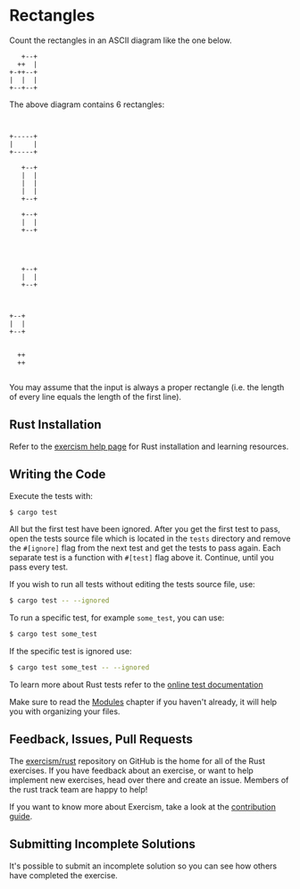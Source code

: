 # Rectangles

Count the rectangles in an ASCII diagram like the one below.

```text
   +--+
  ++  |
+-++--+
|  |  |
+--+--+
```

The above diagram contains 6 rectangles:

```text


+-----+
|     |
+-----+
```

```text
   +--+
   |  |
   |  |
   |  |
   +--+
```

```text
   +--+
   |  |
   +--+


```

```text


   +--+
   |  |
   +--+
```

```text


+--+
|  |
+--+
```

```text

  ++
  ++


```

You may assume that the input is always a proper rectangle (i.e. the length of
every line equals the length of the first line).

## Rust Installation

Refer to the [exercism help page][help-page] for Rust installation and learning
resources.

## Writing the Code

Execute the tests with:

```bash
$ cargo test
```

All but the first test have been ignored. After you get the first test to
pass, open the tests source file which is located in the `tests` directory
and remove the `#[ignore]` flag from the next test and get the tests to pass
again. Each separate test is a function with `#[test]` flag above it.
Continue, until you pass every test.

If you wish to run all tests without editing the tests source file, use:

```bash
$ cargo test -- --ignored
```

To run a specific test, for example `some_test`, you can use:

```bash
$ cargo test some_test
```

If the specific test is ignored use:

```bash
$ cargo test some_test -- --ignored
```

To learn more about Rust tests refer to the [online test documentation][rust-tests]

Make sure to read the [Modules](https://doc.rust-lang.org/book/ch07-00-modules.html) chapter if you
haven't already, it will help you with organizing your files.

## Feedback, Issues, Pull Requests

The [exercism/rust](https://github.com/exercism/rust) repository on GitHub is the home for all of the Rust exercises. If you have feedback about an exercise, or want to help implement new exercises, head over there and create an issue. Members of the rust track team are happy to help!

If you want to know more about Exercism, take a look at the [contribution guide](https://github.com/exercism/docs/blob/master/contributing-to-language-tracks/README.md).

[help-page]: https://exercism.io/tracks/rust/learning
[modules]: https://doc.rust-lang.org/book/ch07-00-modules.html
[cargo]: https://doc.rust-lang.org/book/ch14-00-more-about-cargo.html
[rust-tests]: https://doc.rust-lang.org/book/ch11-02-running-tests.html

## Submitting Incomplete Solutions
It's possible to submit an incomplete solution so you can see how others have completed the exercise.
